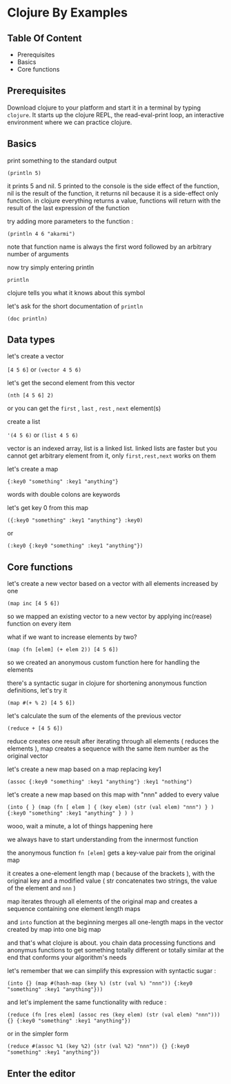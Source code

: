# Clojure By Examples

## Table Of Content

* Prerequisites
* Basics
* Core functions

## Prerequisites

Download clojure to your platform and start it in a terminal by typing ```clojure```. It starts up the clojure REPL, the read-eval-print loop, an interactive environment where we can practice clojure.

## Basics

print something to the standard output

```(println 5)```

it prints 5 and nil. 5 printed to the console is the side effect of the function, nil is the result of the function, it returns nil because it is a side-effect only function. in clojure everything returns a value, functions will return with the result of the last expression of the function

try adding more parameters to the function :

```(println 4 6 "akarmi")```

note that function name is always the first word followed by an arbitrary number of arguments

now try simply entering println

```println```

clojure tells you what it knows about this symbol

let's ask for the short documentation of ```println```

```(doc println)```

## Data types

let's create a vector

```[4 5 6]``` or ```(vector 4 5 6)```

let's get the second element from this vector

```(nth [4 5 6] 2)```

or you can get the ```first``` , ```last``` , ```rest``` , ```next``` element(s)

create a list

```'(4 5 6)``` or ```(list 4 5 6)```

vector is an indexed array, list is a linked list. linked lists are faster but you cannot get arbitrary element from it, only ```first,rest,next``` works on them

let's create a map

```{:key0 "something" :key1 "anything"}```

words with double colons are keywords

let's get key 0 from this map

```({:key0 "something" :key1 "anything"} :key0)```

or

```(:key0 {:key0 "something" :key1 "anything"})```

## Core functions

let's create a new vector based on a vector with all elements increased by one

```(map inc [4 5 6])```

so we mapped an existing vector to a new vector by applying inc(rease) function on every item

what if we want to increase elements by two?

```(map (fn [elem] (+ elem 2)) [4 5 6])```

so we created an anonymous custom function here for handling the elements

there's a syntactic sugar in clojure for shortening anonymous function definitions, let's try it

```(map #(+ % 2) [4 5 6])```

let's calculate the sum of the elements of the previous vector

```(reduce + [4 5 6])```

reduce creates one result after iterating through all elements ( reduces the elements ), map creates a sequence with the same item number as the original vector

let's create a new map based on a map replacing key1

```(assoc {:key0 "something" :key1 "anything"} :key1 "nothing")```

let's create a new map based on this map with "nnn" added to every value

```
(into { } (map (fn [ elem ] { (key elem) (str (val elem) "nnn") } ) {:key0 "something" :key1 "anything" } ) )
```

wooo, wait a minute, a lot of things happening here

we always have to start understanding from the innermost function

the anonymous function ```fn [elem]``` gets a key-value pair from the original map

it creates a one-element length map ( because of the brackets ), with the original key and a modified value ( str concatenates two strings, the value of the element and ```nnn``` )

map iterates through all elements of the original map and creates a sequence containing one element length maps

and ```into``` function at the beginning merges all one-length maps in the vector created by map into one big map

and that's what clojure is about. you chain data processing functions and anonymus functions to get something totally different or totally similar at the end that conforms your algorithm's needs

let's remember that we can simplify this expression with syntactic sugar :

```
(into {} (map #(hash-map (key %) (str (val %) "nnn")) {:key0 "something" :key1 "anything"}))  
```

and let's implement the same functionality with reduce :

```
(reduce (fn [res elem] (assoc res (key elem) (str (val elem) "nnn"))) {} {:key0 "something" :key1 "anything"}) 
```

or in the simpler form

```
(reduce #(assoc %1 (key %2) (str (val %2) "nnn")) {} {:key0 "something" :key1 "anything"})  
```

## Enter the editor
